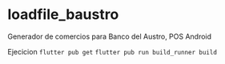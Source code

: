 # loadfile_baustro
Generador de comercios para Banco del Austro, POS Android


Ejecicion 
`flutter pub get`
`flutter pub run build_runner build`